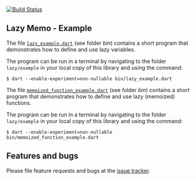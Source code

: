 

[![Build Status](https://travis-ci.com/simphotonics/lazy_memo.svg?branch=main)](https://travis-ci.com/simphotonics/lazy_memo)

## Lazy Memo - Example
The file [`lazy_example.dart`][lazy_example.dart] (see folder *bin*) contains a short program that demonstrates how to
define and use lazy variables.

The program can be run in a terminal by navigating to the
folder `lazy/example` in your local copy of this library and using the command:
```Console
$ dart --enable-experiment=non-nullable bin/lazy_example.dart
```
The file [`memoized_function_example.dart`][memoized_function_example.dart]
(see folder *bin*) contains a short program that demonstrates how to
define and use lazy (memoized) functions.

The program can be run in a terminal by navigating to the
folder `lazy/example` in your local copy of this library and using the command:
```Console
$ dart --enable-experiment=non-nullable bin/memoized_function_example.dart
```



## Features and bugs
Please file feature requests and bugs at the [issue tracker].

[issue tracker]: https://github.com/simphotonics/lazy_memo/issues

[lazy_example.dart]: https://github.com/simphotonics/lazy_memo/blob/master/example/bin/lazy_example.dart

[memoized_function_example.dart]: https://github.com/simphotonics/lazy_memo/blob/master/example/bin/memoized_function_example.dart